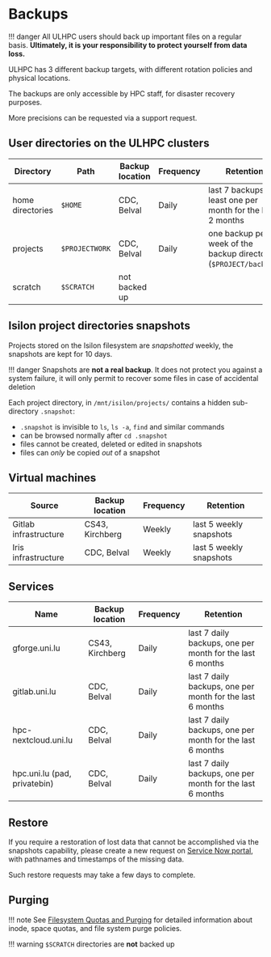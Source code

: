 # Backups

!!! danger
	All ULHPC users should back up important files on
    a regular basis.  **Ultimately, it is your responsibility to
    protect yourself from data loss.**

ULHPC has 3 different backup targets, with different rotation policies and physical locations.

The backups are only accessible by HPC staff, for disaster recovery purposes.

More precisions can be requested via a support request.

## User directories on the ULHPC clusters

| Directory        | Path           | Backup location | Frequency | Retention                                                    |
|------------------|----------------|-----------------|-----------|--------------------------------------------------------------|
| home directories | `$HOME`        | CDC, Belval     | Daily     | last 7 backups, at least one per month for the last 2 months |
| projects         | `$PROJECTWORK` | CDC, Belval     | Daily     | one backup per week of the backup directory (`$PROJECT/backup/`) |
| scratch          | `$SCRATCH`     | not backed up   |           |                                                              |


## Isilon project directories snapshots

Projects stored on the Isilon filesystem are *snapshotted* weekly, the snapshots are kept for 10 days.

!!! danger
    Snapshots are **not a real backup**. It does not protect you against a system failure, it will only permit to recover some files in case of accidental deletion


Each project directory, in `/mnt/isilon/projects/` contains a hidden sub-directory `.snapshot`:

* `.snapshot` is invisible to `ls`, `ls -a`, `find` and similar
  commands
* can be browsed normally after `cd .snapshot`
* files cannot be created, deleted or edited in snapshots
* files can *only* be copied *out* of a snapshot


## Virtual machines

| Source                 | Backup location | Frequency | Retention                                          |
|------------------------|-----------------|-----------|----------------------------------------------------|
| Gitlab infrastructure  | CS43, Kirchberg | Weekly    | last 5 weekly snapshots                            |
| Iris infrastructure    | CDC, Belval     | Weekly    | last 5 weekly snapshots                            |


## Services

| Name                         | Backup location | Frequency | Retention                                                 |
|------------------------------|-----------------|-----------|-----------------------------------------------------------|
| gforge.uni.lu                | CS43, Kirchberg | Daily     | last 7 daily backups, one per month for the last 6 months |
| gitlab.uni.lu                | CDC, Belval     | Daily     | last 7 daily backups, one per month for the last 6 months |
| hpc-nextcloud.uni.lu         | CDC, Belval     | Daily     | last 7 daily backups, one per month for the last 6 months |
| hpc.uni.lu (pad, privatebin) | CDC, Belval     | Daily     | last 7 daily backups, one per month for the last 6 months |


## Restore

If you require a restoration of lost data that cannot be accomplished via the
snapshots capability, please create a new request on [Service Now portal](https://hpc.uni.lu/support),
with pathnames and timestamps of the missing data.

Such restore requests may take a few days to complete.

## Purging

!!! note
    See [Filesystem Quotas and Purging](filesystems/quotas.md) for detailed information about inode,
    space quotas, and file system purge policies.

!!! warning
	`$SCRATCH` directories are **not** backed up





